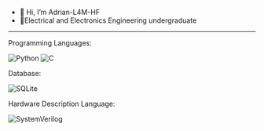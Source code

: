 - 👋 Hi, I’m Adrian-L4M-HF
- 🔰Electrical and Electronics Engineering undergraduate

------------------------------------------------------------------------------------------------------------
Programming Languages:

![Python](https://img.shields.io/badge/python-3670A0?style=for-the-badge&logo=python&logoColor=ffdd54)
![C](https://img.shields.io/badge/c-%2300599C.svg?style=for-the-badge&logo=c&logoColor=white)

Database:

![SQLite](https://img.shields.io/badge/sqlite-%2307405e.svg?style=for-the-badge&logo=sqlite&logoColor=white)

Hardware Description Language:

![SystemVerilog](https://img.shields.io/badge/SystemVerilog-8F00FF?style=for-the-badge)




<!---
Adrian-L4M-HF/Adrian-L4M-HF is a ✨ special ✨ repository because its `README.md` (this file) appears on your GitHub profile.
You can click the Preview link to take a look at your changes.
https://github.com/ikatyang/emoji-cheat-sheet/blob/master/README.md#symbols
https://github.com/alexandresanlim/Badges4-README.md-Profile
https://github.com/Ileriayo/markdown-badges
https://badgesgenerator.com/
--->
